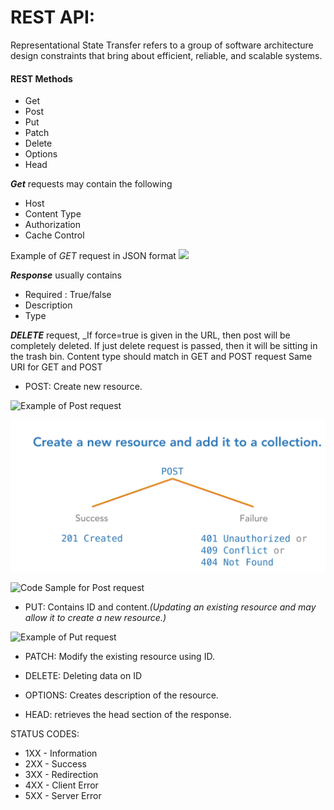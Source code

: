 # REST API: 

Representational State Transfer refers to a group of software architecture design constraints that bring about efficient, reliable, and scalable systems. 

#### REST Methods
* Get
* Post
* Put 
* Patch
* Delete
* Options
* Head

_**Get**_ requests may contain the following 
* Host
* Content Type
* Authorization
* Cache Control

Example of _GET_ request in JSON format 
![](https://github.com/triveniremany/Certifications/blob/master/Screenshot%20(37).png)

_**Response**_ usually contains 
* Required : True/false
* Description
* Type 

_**DELETE**_ request,
_If force=true is given in the URL, then post will be completely deleted. 
If just delete request is passed, then it will be sitting in the trash bin.
Content type should match in GET and POST request
Same URI for GET and POST

* POST: Create new resource.

![Example of _Post_ request](https://github.com/triveniremany/Certifications/blob/master/Screenshot%20(42).png)

![Success and Failure](https://github.com/LakshmiLavanyaKasturi/Certifications/blob/028f5cada13da195599a7edb15d30b3099536e63/Screenshot%20(38).png)

![Code Sample for _Post_ request](https://github.com/triveniremany/Certifications/blob/master/Screenshot%20(42).png)

* PUT: Contains ID and content._(Updating an existing resource and may allow it to create a new resource.)_

![Example of _Put_ request](https://github.com/triveniremany/Certifications/blob/028f5cada13da195599a7edb15d30b3099536e63/Screenshot%20(39).png)


* PATCH: Modify the existing resource using ID. 



* DELETE: Deleting data on  ID



* OPTIONS: Creates description of the resource. 

* HEAD: retrieves the head section of the response. 

STATUS CODES: 

* 1XX - Information
* 2XX - Success 
* 3XX - Redirection
* 4XX - Client Error
* 5XX - Server Error

 
 
